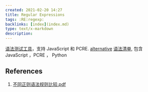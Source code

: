 ```yaml
---
created: 2021-02-20 14:27
title: Regular Expressions
tags: :RE:regexp:
backlinks: [index](index.md)
type: text/x-markdown
description: 
---
```

[语法测试工具](https://www.regextester.com/)，支持 JavaScript 和 PCRE. [alternative](https://regexr.com/)
[语法清单](https://www.debuggex.com/cheatsheet/regex/pcre), 包含 JavaScript ，PCRE ， Python

## References
1. [不同正则语法规则比较.pdf](file:../articles/tech/正则总结.pdf)
